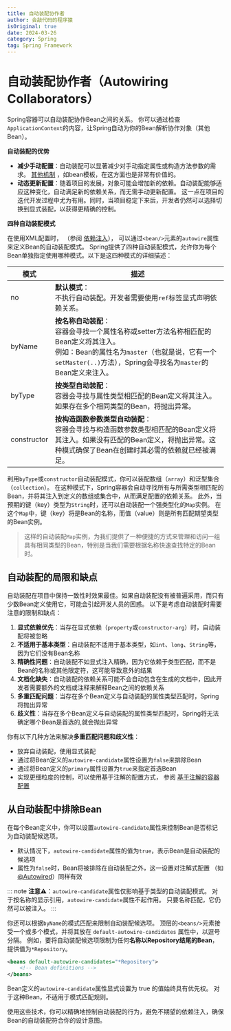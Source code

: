 ```yaml
---
title: 自动装配协作者
author: 会敲代码的程序猿
isOriginal: true
date: 2024-03-26
category: Spring
tag: Spring Framework
---
```


# 自动装配协作者（Autowiring Collaborators）

Spring容器可以自动装配协作Bean之间的关系。
你可以通过检查`ApplicationContext`的内容，让Spring自动为你的Bean解析协作对象（其他Bean）。

**自动装配的优势**

* **减少手动配置**：自动装配可以显著减少对手动指定属性或构造方法参数的需求。
  [其他机制](https://docs.spring.io/spring-framework/reference/core/beans/child-bean-definitions.html)
  ，如bean模板，在这方面也是非常有价值的。
* **动态更新配置**：随着项目的发展，对象可能会增加新的依赖。自动装配能够适应这种变化，自动满足新的依赖关系，而无需手动更新配置。
  这一点在项目的迭代开发过程中尤为有用。同时，当项目稳定下来后，开发者仍然可以选择切换到显式装配，以获得更精确的控制。

**四种自动装配模式**

在使用XML配置时，
（参阅 [依赖注入](https://docs.spring.io/spring-framework/reference/core/beans/dependencies/factory-collaborators.html)），
可以通过`<bean/>`元素的`autowire`属性来定义Bean的自动装配模式。
Spring提供了四种自动装配模式，允许你为每个Bean单独指定使用哪种模式。以下是这四种模式的详细描述：

| 模式          | 描述                                                                                                                                           |
|-------------|----------------------------------------------------------------------------------------------------------------------------------------------|
| no          | **默认模式**：<br />不执行自动装配。开发者需要使用`ref`标签显式声明依赖关系。                                                                                               |
| byName      | **按名称自动装配**：<br />容器会寻找一个属性名称或setter方法名称相匹配的Bean定义将其注入。<br />例如：Bean的属性名为`master`（也就是说，它有一个`setMaster(..)`方法），Spring会寻找名为`master`的Bean定义来注入。 |                    
| byType      | **按类型自动装配**：<br />容器会寻找与属性类型相匹配的Bean定义将其注入。如果存在多个相同类型的Bean，将抛出异常。                                                                            |                                                                                
| constructor | **按构造函数参数类型自动装配**：<br />容器会寻找与构造函数参数类型相匹配的Bean定义将其注入。如果没有匹配的Bean定义，将抛出异常。这种模式确保了Bean在创建时其必需的依赖就已经被满足。                                        |

利用`byType`或`constructor`自动装配模式，你可以装配数组（`array`）和泛型集合（`collection`）。
在这种模式下，Spring容器会自动寻找所有与所需类型相匹配的Bean，并将其注入到定义的数组或集合中，从而满足配置的依赖关系。
此外，当预期的键（key）类型为`String`时，还可以自动装配一个强类型化的`Map`实例。
在这个`Map`中，键（key）将是Bean的名称，而值（value）则是所有匹配期望类型的Bean实例。

> 这样的自动装配`Map`实例，为我们提供了一种便捷的方式来管理和访问一组具有相同类型的Bean，特别是当我们需要根据名称快速查找特定的Bean时。

## 自动装配的局限和缺点

自动装配在项目中保持一致性时效果最佳。如果自动装配没有被普遍采用，而只有少数Bean定义使用它，可能会引起开发人员的困惑。
以下是考虑自动装配时需要注意的限制和缺点：

1. **显式依赖优先**：当存在显式依赖（`property`或`constructor-arg`）时，自动装配将被忽略
2. **不适用于基本类型**：自动装配不适用于基本类型，如`int`、`long`、`String`等，因为它们没有Bean名称
3. **精确性问题**：自动装配不如显式注入精确，因为它依赖于类型匹配，而不是Bean的名称或其他限定符，这可能导致意外的结果
4. **文档化缺失**：自动装配的依赖关系可能不会自动包含在生成的文档中，因此开发者需要额外的文档或注释来解释Bean之间的依赖关系
5. **多重匹配问题**：当存在多个Bean定义与自动装配的属性类型匹配时，Spring将抛出异常
6. **歧义性**：当存在多个Bean定义与自动装配的属性类型匹配时，Spring将无法确定哪个Bean是首选的,就会抛出异常

你有以下几种方法来解决**多重匹配问题和歧义性**：

* 放弃自动装配，使用显式装配
* 通过将Bean定义的`autowire-candidate`属性设置为`false`来排除Bean
* 通过将Bean定义的`primary`属性设置为`true`来指定首选Bean
* 实现更细粒度的控制，可以使用基于注解的配置方式，
  参阅 [基于注解的容器配置](https://docs.spring.io/spring-framework/reference/core/beans/annotation-config.html)

## 从自动装配中排除Bean

在每个Bean定义中，你可以设置`autowire-candidate`属性来控制Bean是否标记为自动装配候选项。

* 默认情况下，`autowire-candidate`属性的值为`true`，表示Bean是自动装配的候选项
* 属性为`false`时，Bean将被排除在自动装配之外，这一设置对注解式配置
  （如[@Autowired](https://docs.spring.io/spring-framework/reference/core/beans/annotation-config/autowired.html)）同样有效

::: note
**注意⚠️**：`autowire-candidate`属性仅影响基于类型的自动装配模式。
对于按名称的显示引用，`autowire-candidate`属性不起作用。 只要名称匹配，它仍然可以被注入。
:::

你还可以根据`byName`的模式匹配来限制自动装配候选项。
顶层的`<beans/>`元素接受一个或多个模式，并将其放在 `default-autowire-candidates` 属性中，以逗号分隔。
例如，要将自动装配候选项限制为任何**名称以Repository结尾的Bean**，提供值为`*Repository`。

```xml
<beans default-autowire-candidates="*Repository">
    <!-- Bean definitions -->
</beans>
```

Bean定义的`autowire-candidate`属性显式设置为 true 的值始终具有优先权。
对于这种Bean，不适用于模式匹配规则。

使用这些技术，你可以精确地控制自动装配的行为，避免不期望的依赖注入，确保Bean的自动装配符合你的设计意图。

